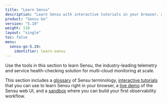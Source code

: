 ```yaml
---
title: "Learn Sensu"
description: "Learn Sensu with interactive tutorials in your browser, a live demo, a sandbox for building your first observability workflow, and more."
product: "Sensu Go"
version: "5.19"
weight: 110
layout: "single"
toc: false
menu:
  sensu-go-5.19:
    identifier: learn-sensu
---
```


Use the tools in this section to learn Sensu, the industry-leading telemetry and service health-checking solution for multi-cloud monitoring at scale.

This section includes a [glossary][1] of Sensu terminology, [interactive tutorials][2] that you can use to learn Sensu right in your browser, a [live demo][3] of the Sensu web UI, and a [sandbox][4] where you can build your first observability workflow.


[1]: glossary/
[2]: interactive-tutorials/
[3]: demo/
[4]: sandbox/
